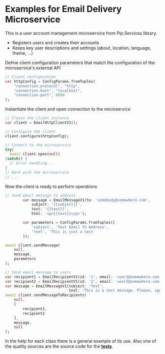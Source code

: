 # Examples for Email Delivery Microservice

This is a user account management microservice from Pip.Services library. 
* Registers users and creates their accounts
* Keeps key user descriptions and settings (about, location, language, theme, ...)

Define client configuration parameters that match the configuration of the microservice's external API
```dart
// Client configuration
var httpConfig = ConfigParams.fromTuples(
	"connection.protocol", "http",
	"connection.host", "localhost",
	"connection.port", 8080
);
```

Instantiate the client and open connection to the microservice
```dart
// Create the client instance
var client = EmailHttpClientV1();

// Configure the client
client.configure(httpConfig);

// Connect to the microservice
try{
  await client.open(null)
}catch() {
  // Error handling...
}       
// Work with the microservice
// ...
```

Now the client is ready to perform operations
```dart
// Send email message to address
        var message = EmailMessageV1(to: 'somebody@somewhere.com',
            subject: '{{subject}}',
            text: '{{text}}',
            html: '<p>{{text}}</p>');

        var parameters = ConfigParams.fromTuples([
            'subject', 'Test Email To Address',
            'text', 'This is just a test'
        ]);

await client.sendMessage(
    null,
    message,
    parameters
);
```

```dart
// Send email message to users
var recipient1 = EmailRecipientV1(id: '1', email: 'user1@somewhere.com');
var recipient2 = EmailRecipientV1(id: '2', email: 'user2@somewhere.com');
var message = EmailMessageV1(subject: 'Test', 
                             text: 'This is a test message. Please, ignore it');
await client.sendMessageToRecipients(
    null,
    [
        recipient1,
        recipient2
    ],
    message,
    null
);
```

In the help for each class there is a general example of its use. Also one of the quality sources
are the source code for the [**tests**](https://github.com/pip-services-infrastructure/pip-clients-email-dart/tree/master/test).
